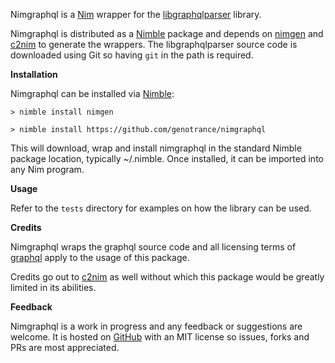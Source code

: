 Nimgraphql is a [Nim](https://nim-lang.org/) wrapper for the [libgraphqlparser](https://github.com/graphql/libgraphqlparser) library.

Nimgraphql is distributed as a [Nimble](https://github.com/nim-lang/nimble) package and depends on [nimgen](https://github.com/genotrance/nimgen) and [c2nim](https://github.com/nim-lang/c2nim/) to generate the wrappers. The libgraphqlparser source code is downloaded using Git so having ```git``` in the path is required.

__Installation__

Nimgraphql can be installed via [Nimble](https://github.com/nim-lang/nimble):

```
> nimble install nimgen

> nimble install https://github.com/genotrance/nimgraphql
```

This will download, wrap and install nimgraphql in the standard Nimble package location, typically ~/.nimble. Once installed, it can be imported into any Nim program.

__Usage__

Refer to the ```tests``` directory for examples on how the library can be used.

__Credits__

Nimgraphql wraps the graphql source code and all licensing terms of [graphql](https://github.com/graphql/libgraphqlparser/blob/master/LICENSE) apply to the usage of this package.

Credits go out to [c2nim](https://github.com/nim-lang/c2nim/) as well without which this package would be greatly limited in its abilities.

__Feedback__

Nimgraphql is a work in progress and any feedback or suggestions are welcome. It is hosted on [GitHub](https://github.com/genotrance/nimgraphql) with an MIT license so issues, forks and PRs are most appreciated.
